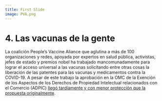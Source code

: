 ```yaml
---
title: First Slide
image: PVA.png
---
```


# 4. Las vacunas de la gente

La coalición People’s Vaccine Aliance que aglutina a más de 100 organizaciones y redes, apoyada por expertos en salud pública, activistas, jefes de estado y premios nobel ha trabajado mancomunadamente para lograr el acceso universal a las vacunas solicitando entre otras cosas la liberación de las patentes para las vacunas y medicamentos contra la COVID-19. A pesar de este trabajo la aprobación en la OMC de la Exención de los  Aspectos de los Derechos de Propiedad Intelectual relacionados con el Comercio (ADPIC) [llegó tardíamente y con menor protección que la propuesta originalmente](https://peoplesvaccine.org/resources/media-releases/wto-reaction-2022/).
